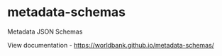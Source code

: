 # metadata-schemas
Metadata JSON Schemas

View documentation - https://worldbank.github.io/metadata-schemas/
